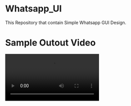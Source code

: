 # Whatsapp_UI
This Repository that contain Simple Whatsapp GUI Design.
# Sample Outout Video
![Outout_Video](https://github.com/Er-DevanshParikh/Whatsapp_UI/blob/master/output/Android%20Emulator%20-%20Pixel_XL_API_28_5554%202021-11-23%2016-37-55.mp4?raw=true)
